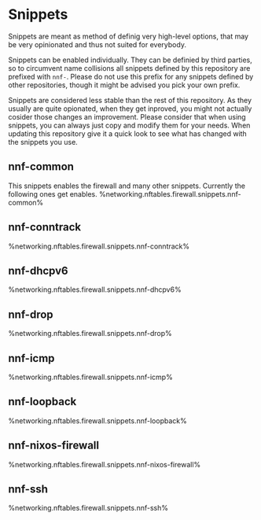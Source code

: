 # Snippets

Snippets are meant as method of definig very high-level options, that may be very opinionated and thus not suited for everybody.

Snippets can be enabled individually. They can be definied by third parties, so to circumvent name collisions all snippets defined by this repository are prefixed with `nnf-`. Please do not use this prefix for any snippets defined by other repositories, though it might be advised you pick your own prefix.

Snippets are considered less stable than the rest of this repository. As they usually are quite opionated, when they get inproved, you might not actually cosider those changes an improvement. Please consider that when using snippets, you can always just copy and modify them for your needs. When updating this repository give it a quick look to see what has changed with the snippets you use.

## nnf-common
This snippets enables the firewall and many other snippets. Currently the following ones get enables.
%networking.nftables.firewall.snippets.nnf-common%

## nnf-conntrack
%networking.nftables.firewall.snippets.nnf-conntrack%

## nnf-dhcpv6
%networking.nftables.firewall.snippets.nnf-dhcpv6%

## nnf-drop
%networking.nftables.firewall.snippets.nnf-drop%

## nnf-icmp
%networking.nftables.firewall.snippets.nnf-icmp%

## nnf-loopback
%networking.nftables.firewall.snippets.nnf-loopback%

## nnf-nixos-firewall
%networking.nftables.firewall.snippets.nnf-nixos-firewall%

## nnf-ssh
%networking.nftables.firewall.snippets.nnf-ssh%
